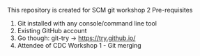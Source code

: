 This repository is created for SCM git workshop 2
Pre-requisites
1. Git installed with any console/command line tool
2. Existing GitHub account
3. Go though: git-try -> https://try.github.io/
4. Attendee of CDC Workshop 1 - Git merging
